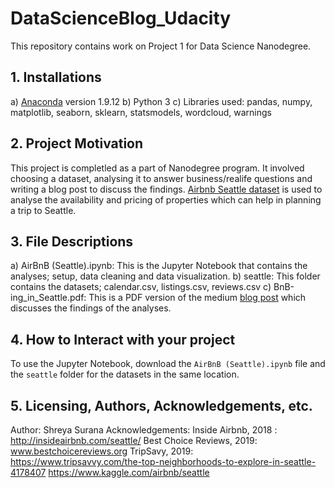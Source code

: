 # DataScienceBlog_Udacity

This repository contains work on Project 1 for Data Science Nanodegree.

## 1. Installations
  a) [Anaconda](https://docs.anaconda.com/anaconda/install/) version 1.9.12
  b) Python 3
  c) Libraries used: pandas, numpy, matplotlib, seaborn, sklearn, statsmodels, wordcloud, warnings

## 2. Project Motivation
  This project is completled as a part of Nanodegree program. It involved choosing a dataset, analysing it to answer business/realife questions and writing a blog post to discuss the findings. [Airbnb Seattle dataset](https://www.kaggle.com/airbnb/seattle) is used to analyse the availability and pricing of properties which can help in planning a trip to Seattle.
  
## 3. File Descriptions
  a) AirBnB (Seattle).ipynb: This is the Jupyter Notebook that contains the analyses; setup, data cleaning and data visualization.
  b) seattle: This folder contains the datasets; calendar.csv, listings.csv, reviews.csv
  c) BnB-ing_in_Seattle.pdf: This is a PDF version of the medium [blog post](https://medium.com/@shreyasurana92/bnb-ing-in-seattle-when-where-and-with-e8020069fbd0) which discusses the findings of the analyses.

## 4. How to Interact with your project
  To use the Jupyter Notebook, download the `AirBnB (Seattle).ipynb` file and the `seattle` folder for the datasets in the same location.
  
## 5. Licensing, Authors, Acknowledgements, etc.
  Author: Shreya Surana
  Acknowledgements: 
    Inside Airbnb, 2018 : http://insideairbnb.com/seattle/
    Best Choice Reviews, 2019: www.bestchoicereviews.org
    TripSavy, 2019: https://www.tripsavvy.com/the-top-neighborhoods-to-explore-in-seattle-4178407
    https://www.kaggle.com/airbnb/seattle
